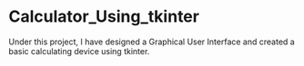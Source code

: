 # Calculator_Using_tkinter
Under this project, I have designed a Graphical User Interface and created a basic calculating device using tkinter.
